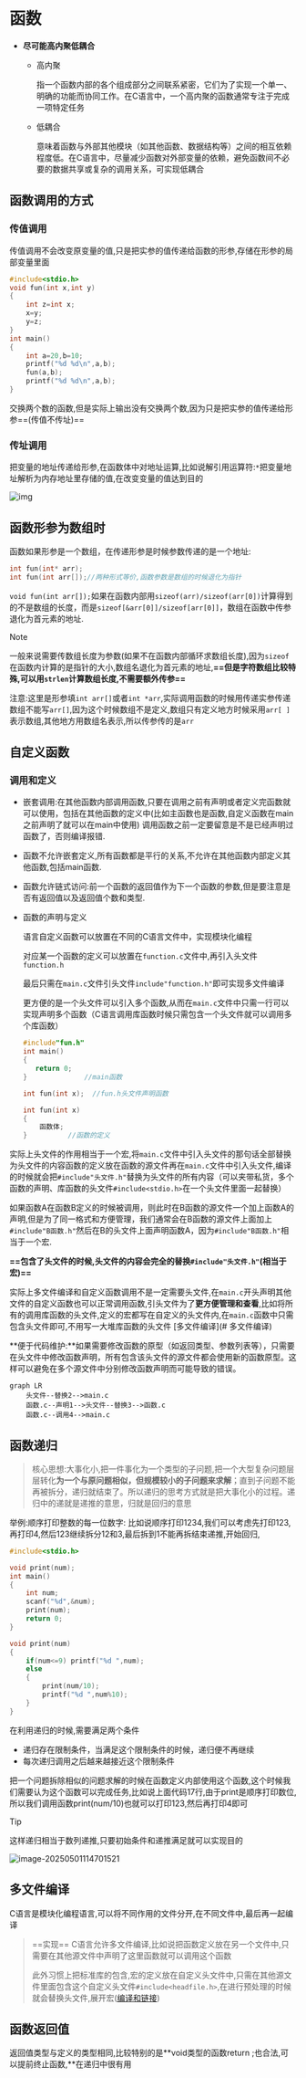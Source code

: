# 函数

- **尽可能高内聚低耦合**
	- 高内聚
	
		指一个函数内部的各个组成部分之间联系紧密，它们为了实现一个单一、明确的功能而协同工作。在C语言中，一个高内聚的函数通常专注于完成一项特定任务
	
	- 低耦合
	
		意味着函数与外部其他模块（如其他函数、数据结构等）之间的相互依赖程度低。在C语言中，尽量减少函数对外部变量的依赖，避免函数间不必要的数据共享或复杂的调用关系，可实现低耦合

## 函数调用的方式

### 传值调用

传值调用不会改变原变量的值,只是把实参的值传递给函数的形参,存储在形参的局部变量里面

```c
#include<stdio.h>
void fun(int x,int y)
{
    int z=int x;
	x=y;
    y=z;
}
int main()
{
	int a=20,b=10;
    printf("%d %d\n",a,b);
    fun(a,b);
    printf("%d %d\n",a,b);
}
```

交换两个数的函数,但是实际上输出没有交换两个数,因为只是把实参的值传递给形参==(传值不传址)==

### 传址调用

把变量的地址传递给形参,在函数体中对地址运算,比如说解引用运算符:`*`把变量地址解析为内存地址里存储的值,在改变变量的值达到目的

<img src="https://gitee.com/hulu135289/Typora/raw/master/img/20250217001808750.jpg" alt="img" style="zoom:100%;" title="传址调用示例" />

## 函数形参为数组时

函数如果形参是一个数组，在传递形参是时候参数传递的是一个地址:

```c
int fun(int* arr);
int fun(int arr[]);//两种形式等价,函数参数是数组的时候退化为指针
```

`void fun(int arr[]);`如果在函数内部用`sizeof(arr)/sizeof(arr[0])`计算得到的不是数组的长度，而是`sizeof[&arr[0]]/sizeof[arr[0]]`，数组在函数中传参退化为首元素的地址.

> [!note]
>
> 一般来说需要传数组长度为参数(如果不在函数内部循环求数组长度),因为`sizeof`在函数内计算的是指针的大小,数组名退化为首元素的地址,**==但是字符数组比较特殊,可以用`strlen`计算数组长度,不需要额外传参==**

注意:这里是形参填`int arr[]`或者`int *arr`,实际调用函数的时候用传递实参传递数组不能写`arr[]`,因为这个时候数组不是定义,数组只有定义地方时候采用`arr[ ]`表示数组,其他地方用数组名表示,所以传参传的是`arr`





## 自定义函数

### 调用和定义

- 嵌套调用:在其他函数内部调用函数,只要在调用之前有声明或者定义完函数就可以使用，包括在其他函数的定义中(比如主函数也是函数,自定义函数在main之前声明了就可以在main中使用)  调用函数之前一定要留意是不是已经声明过函数了，否则编译报错.

- 函数不允许嵌套定义,所有函数都是平行的关系,不允许在其他函数内部定义其他函数,包括main函数.
- 函数允许链式访问:前一个函数的返回值作为下一个函数的参数,但是要注意是否有返回值以及返回值个数和类型.

- 函数的声明与定义

	语言自定义函数可以放置在不同的C语言文件中，实现模块化编程

	对应某一个函数的定义可以放置在`function.c`文件中,再引入头文件`function.h`

	最后只需在`main.c`文件引头文件`include"function.h"`即可实现多文件编译

	更方便的是一个头文件可以引入多个函数,从而在`main.c`文件中只需一行可以实现声明多个函数（C语言调用库函数时候只需包含一个头文件就可以调用多个库函数）

	 ```c
	 #include"fun.h"
	 int main()
	 {
	 	return 0;
	 }              //main函数
	 ```
	
	```c
	int fun(int x);  //fun.h头文件声明函数
	```
	
	```c
	int fun(int x)
	{
	    函数体;
	}          //函数的定义
	```
	

实际上头文件的作用相当于一个宏,将`main.c`文件中引入头文件的那句话全部替换为头文件的内容函数的定义放在函数的源文件再在`main.c`文件中引入头文件,编译的时候就会把`#include"头文件.h"`替换为头文件的所有内容（可以夹带私货，多个函数的声明、库函数的头文件`#include<stdio.h>`在一个头文件里面一起替换）
	
如果函数A在函数B定义的时候被调用，则此时在B函数的源文件一个加上函数A的声明,但是为了同一格式和方便管理，我们通常会在B函数的源文件上面加上`#include"B函数.h"`然后在B的头文件上面声明函数A，因为`#include"B函数.h"`相当于一个宏.

**==包含了头文件的时候,头文件的内容会完全的替换`#include"头文件.h"`(相当于宏)==**

实际上多文件编译和自定义函数调用不是一定需要头文件,在`main.c`开头声明其他文件的自定义函数也可以正常调用函数,引头文件为了**更方便管理和查看**,比如将所有的调用库函数的头文件,定义的宏都写在自定义的头文件内,在`main.c`函数中只需包含头文件即可,不用写一大堆库函数的头文件  [多文件编译](# 多文件编译)

**便于代码维护:**如果需要修改函数的原型（如返回类型、参数列表等），只需要在头文件中修改函数声明，所有包含该头文件的源文件都会使用新的函数原型。这样可以避免在多个源文件中分别修改函数声明而可能导致的错误。

```mermaid
graph LR
	头文件--替换2-->main.c
	函数.c--声明1-->头文件--替换3-->函数.c
	函数.c--调用4-->main.c
```



## 函数递归

> 核心思想:大事化小,把一件事化为一个类型的子问题,把⼀个⼤型复杂问题层层转化**为⼀个与原问题相似，但规模较⼩的⼦问题来求解**；直到⼦问题不能再被拆分，递归就结束了。所以递归的思考⽅式就是把⼤事化⼩的过程。递归中的递就是递推的意思，归就是回归的意思

举例:顺序打印整数的每一位数字:
比如说顺序打印1234,我们可以考虑先打印123,再打印4,然后123继续拆分12和3,最后拆到1不能再拆结束递推,开始回归,

```c
#include<stdio.h>

void print(num);
int main()
{
    int num;
    scanf("%d",&num);
    print(num);
    return 0;
}

void print(num)
{
    if(num<=9) printf("%d ",num);
    else
    {
        print(num/10);
        printf("%d ",num%10);
    }
}
```

在利用递归的时候,需要满足两个条件

- 递归存在限制条件，当满⾜这个限制条件的时候，递归便不再继续
- 每次递归调⽤之后越来越接近这个限制条件

把一个问题拆除相似的问题求解的时候在函数定义内部使用这个函数,这个时候我们需要认为这个函数可以完成任务,比如说上面代码17行,由于print是顺序打印数位,所以我们调用函数print(num/10)也就可以打印123,然后再打印4即可

> [!tip]
>
> 这样递归相当于数列递推,只要初始条件和递推满足就可以实现目的

![image-20250501114701521](https://gitee.com/hulu135289/Typora/raw/master/img/20250501114701613.png)







## 多文件编译

C语言是模块化编程语言,可以将不同作用的文件分开,在不同文件中,最后再一起编译

> ==实现==
> C语言允许多文件编译,比如说把函数定义放在另一个文件中,只需要在其他源文件中声明了这里函数就可以调用这个函数
>
> 此外习惯上把标准库的包含,宏的定义放在自定义头文件中,只需在其他源文件里面包含这个自定义头文件`#include<headfile.h>`,在进行预处理的时候就会替换头文件,展开宏([编译和链接](C:\Users\Dell\Desktop\MarkDownNotes\C语言Notes\GCC编译原理\编译和链接.md))

## 函数返回值

返回值类型与定义的类型相同,比较特别的是**void类型的函数return ;也合法,可以提前终止函数,**在递归中很有用